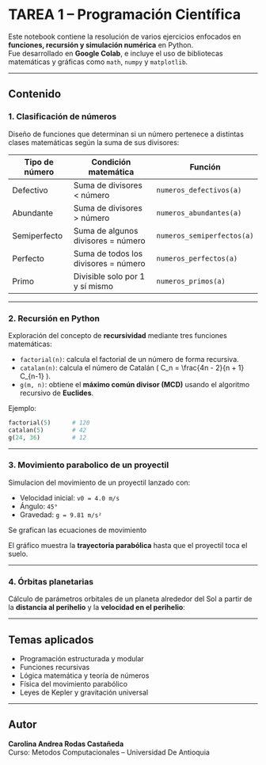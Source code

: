 # TAREA 1 – Programación Científica 

Este notebook contiene la resolución de varios ejercicios enfocados en **funciones, recursión y simulación numérica** en Python.  
Fue desarrollado en **Google Colab**, e incluye el uso de bibliotecas matemáticas y gráficas como `math`, `numpy` y `matplotlib`.

---

## Contenido

### **1. Clasificación de números**

Diseño de funciones que determinan si un número pertenece a distintas clases matemáticas según la suma de sus divisores:

| Tipo de número | Condición matemática | Función |
|----------------|----------------------|----------|
| Defectivo | Suma de divisores < número | `numeros_defectivos(a)` |
| Abundante | Suma de divisores > número | `numeros_abundantes(a)` |
| Semiperfecto | Suma de algunos divisores = número | `numeros_semiperfectos(a)` |
| Perfecto | Suma de todos los divisores = número | `numeros_perfectos(a)` |
| Primo | Divisible solo por 1 y sí mismo | `numeros_primos(a)` |


---

### 2. Recursión en Python

Exploración del concepto de **recursividad** mediante tres funciones matemáticas:

- `factorial(n)`: calcula el factorial de un número de forma recursiva.  
- `catalan(n)`: calcula el número de Catalán \( C_n = \frac{4n - 2}{n + 1} C_{n-1} \).  
- `g(m, n)`: obtiene el **máximo común divisor (MCD)** usando el algoritmo recursivo de **Euclides**.

Ejemplo:
```python
factorial(5)      # 120
catalan(5)        # 42
g(24, 36)         # 12
```

---

### **3. Movimiento parabolico de un proyectil**

Simulacion del movimiento de un proyectil lanzado con:
- Velocidad inicial: `v0 = 4.0 m/s`
- Ángulo: `45°`
- Gravedad: `g = 9.81 m/s²`

Se grafican las ecuaciones de movimiento

 El gráfico muestra la **trayectoria parabólica** hasta que el proyectil toca el suelo.

---

### 4. Órbitas planetarias 

Cálculo de parámetros orbitales de un planeta alrededor del Sol a partir de la **distancia al perihelio** y la **velocidad en el perihelio**:

---

##  Temas aplicados

- Programación estructurada y modular  
- Funciones recursivas  
- Lógica matemática y teoría de números  
- Física del movimiento parabólico  
- Leyes de Kepler y gravitación universal  


---

##  Autor

**Carolina Andrea Rodas Castañeda**  
Curso: Metodos Computacionales – Universidad De Antioquia  
